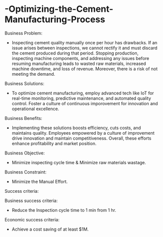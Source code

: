 # -Optimizing-the-Cement-Manufacturing-Process

Business Problem:
- Inspecting cement quality manually once per hour has drawbacks. If an issue arises between inspections, we cannot rectify it and must discard the cement produced during that period. Stopping production, inspecting machine components, and addressing any issues before resuming manufacturing leads to wasted raw materials, increased machine downtime, and loss of revenue. Moreover, there is a risk of not meeting the demand.

Business Solutions: 
- To optimize cement manufacturing, employ advanced tech like IoT for real-time monitoring, predictive maintenance, and automated quality control. Foster a culture of continuous imporovement for innovation and operational excellence.

Business Benefits: 
- Implementing these solutions boosts efficiency, cuts costs, and maintains quality. Employees empowered by a culture of improvement drive innovation and maintain competitiveness. Overall, these efforts enhance profitability and market position.

Business Objective:
- Minimize inspecting cycle time & Minimize raw materials wastage.

Business Constraint: 
- Minimize the Manual Effort.


Success criteria:

Business success criteria:
- Reduce the Inspection cycle time to 1 min from 1 hr.

Economic success criteria: 
- Achieve a cost saving of at least $1M.

